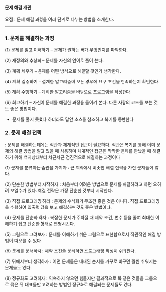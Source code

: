 #### 문제 해결 개관

요점 : 문제 해결 과정을 여러 단계로 나누는 방법을 소개한다.

--------------------------------------------------------------

### 1. 문제를 해결하는 과정

(1) 문제를 읽고 이해하기 – 문제가 원하는 바가 무엇인지를 파악한다.

(2) 재정의와 추상화 – 문제를 자신의 언어로 풀어 쓴다.

(3) 계획 세우기 – 문제를 어떤 방식으로 해결할 것인가 생각한다.

(4) 계획 검증하기 – 설계한 알고리즘이 모든 경우에 요구 조건을 만족하는지 확인한다.

(5) 계획 수행하기 – 계획한 알고리즘을 바탕으로 프로그램을 작성한다

(6) 회고하기 – 자신이 문제를 해결한 과정을 돌이켜 본다. 다른 사람의 코드를 보는 것도 좋은 방법이다.


* 문제를 풀지 못했다 하더라도 답안 소스를 참조하고 복기를 동반한다


### 2. 문제 해결 전략

: 문제를 해결하는데에는 직관과 체계적인 접근이 필요하다. 직관은 복기를 통해 이미 문제의 해결 방법을 알고 있을 때 사용하며 체계적인 접근은 막막한 문제를 만났을 때 해결하기 위해 백지상태부터 차근차근 점진적으로 해결하는 과정이다


(1) 문제를 분류하는 습관을 가지자 : 큰 맥락에서 비슷한 해결 전략을 가진 문제들이 많다.

(2) 단순한 방법부터 시작하자 : 처음부터 어려운 방법으로 문제를 해결하려고 하면 오히려 꼬일수가 있다. 해결 전략은 가장 단순한 것부터 시작한다.

(3) 직접 프로그래밍 하라 : 문제의 수식화가 무조건 좋은 것은 아니다. 직접 프로그래밍을 수행하여 입출력 값을 보고 해결하는 것도 좋은 방법이다.

(4) 문제를 단순화 하자 : 복잡한 문제가 주어질 때 제약 조건, 변수 등을 줄여 최대한 이해하기 쉽고 단순한 형태로 변형시킨다.

(5) 그림으로 그려보자 : 문제를 이해하기 쉬운 그림으로 표현함으로서 직관적인 해결 방법이 떠오를 수 있다.

(6) 문제를 분해하자 : 제약 조건을 분리하면 프로그래밍 작성이 쉬워진다. 

(7) 뒤에서부터 생각하자 : 어떤 문제들은 내재된 순서를 거꾸로 바꾸면 훨씬 쉬워지는 문제들도 있다.

(8) 정규화도 고려하자 : 익숙하지 않으면 힘들지만 결과적으로 똑 같은 것들을 그룹으로 묶은 뒤 대표들만 고려하는 방법인 정규화로 해결되는 문제들도 있다.

